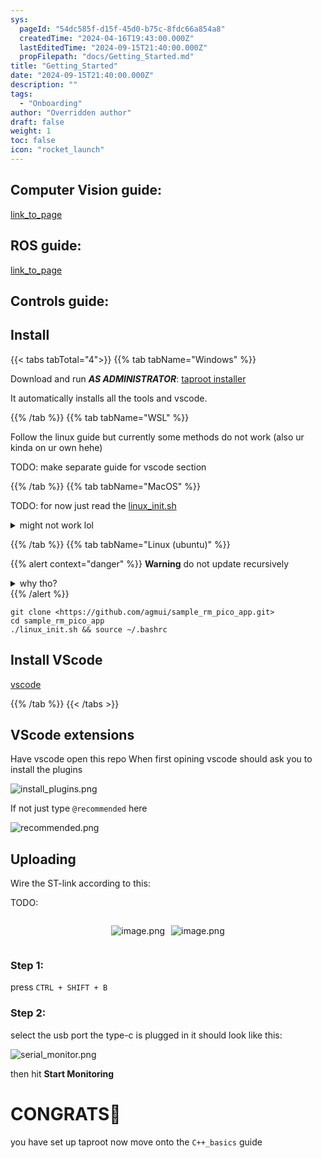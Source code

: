 ```yaml
---
sys:
  pageId: "54dc585f-d15f-45d0-b75c-8fdc66a854a8"
  createdTime: "2024-04-16T19:43:00.000Z"
  lastEditedTime: "2024-09-15T21:40:00.000Z"
  propFilepath: "docs/Getting_Started.md"
title: "Getting_Started"
date: "2024-09-15T21:40:00.000Z"
description: ""
tags:
  - "Onboarding"
author: "Overridden author"
draft: false
weight: 1
toc: false
icon: "rocket_launch"
---
```


## Computer Vision guide:

[link_to_page](86d45bc0-388b-4d26-8848-44f255f73d0e)

## ROS guide:

[link_to_page](3c76c1de-ec8f-46d6-8b0a-294005edc2d5)

## Controls guide:

## Install

{{< tabs tabTotal="4">}}
{{% tab tabName="Windows" %}}

Download and run _**AS ADMINISTRATOR**_: [taproot installer](https://github.com/Thornbots/TeachingFreshies/releases/tag/1.0)

It automatically installs all the tools and vscode.

{{% /tab %}}
{{% tab tabName="WSL" %}}

Follow the linux guide but currently some methods do not work (also ur kinda on ur own hehe)

TODO: make separate guide for vscode section

{{% /tab %}}
{{% tab tabName="MacOS" %}}

TODO: for now just read the [linux_init.sh](https://github.com/agmui/sample_rm_pico_app/blob/main/linux_init.sh)

<details>
<summary>might not work lol</summary>

`brew install libusb pkg-config`

Next install: [vscode](https://code.visualstudio.com/Download)

</details>

{{% /tab %}}
{{% tab tabName="Linux (ubuntu)" %}}

{{% alert context="danger" %}}
**Warning** do not update recursively
<details>
<summary>why tho?</summary>
There are some submodules that may go on for a while (like tinyusb) and I highly
recommend you don't need to get them.
If you want to see what submodules I update just look in `linux_init.sh`
</details>
{{% /alert %}}

```shell
git clone <https://github.com/agmui/sample_rm_pico_app.git>
cd sample_rm_pico_app
./linux_init.sh && source ~/.bashrc
```

## Install VScode

[vscode](https://code.visualstudio.com/Download)

{{% /tab %}}
{{< /tabs >}}

## VScode extensions

Have vscode open this repo
When first opining vscode should ask you to install the plugins

![install_plugins.png](https://prod-files-secure.s3.us-west-2.amazonaws.com/d518164a-d88e-44d1-a4ee-3adb3bd8bce0/89bd30f0-1825-4e77-867b-0a41ce370880/install_plugins.png?X-Amz-Algorithm=AWS4-HMAC-SHA256&X-Amz-Content-Sha256=UNSIGNED-PAYLOAD&X-Amz-Credential=ASIAZI2LB4663NOHA4DO%2F20250416%2Fus-west-2%2Fs3%2Faws4_request&X-Amz-Date=20250416T230744Z&X-Amz-Expires=3600&X-Amz-Security-Token=IQoJb3JpZ2luX2VjEMf%2F%2F%2F%2F%2F%2F%2F%2F%2F%2FwEaCXVzLXdlc3QtMiJHMEUCIAciK%2FzZXra8gzG1fUaMcnKERHL7wBXMLvgHqc6mCvtlAiEA%2BgngSW8FVKwji2AfHHu7HQdcYQJRxt%2FKJN2AgHKQgdYq%2FwMIUBAAGgw2Mzc0MjMxODM4MDUiDMtPsJBGFITaE9kU7yrcA%2FckS8EcUzKvP9kS2pVD%2FOGtoTXQY79o8TOGwN3y4zD2nHMYXsIh8MSmKJL24a%2BqOMvHiKoA0ilvqpwbqcg6NhBrtNx1C4alfOAziRN6t7Hm48nogB6y1KV5Jv4imwv6W6rS1q%2Fpsdu3Dgtnl5NdQGZ94gZKLCIHlY47N8AfA2gIaZaujRG6txgE7KaZcututfd33QvO3S%2BJ2jSSzibYDts8u%2FoBW8DVsnR4HUOniI9TlQB6UGT7Y04V4mLhjxB85rhyPOURgtYhlQM5f9lZpNpssGNDfVDoCsYTGo%2BYtDFe%2BhgMWaGyO24BSbsnWGgwzjhZj2l6UtyLFo4Ic5%2FUpBy6lxv7PU7kEFKjyrpzZtLc5Vlxmm%2BCQhn1A7q7oswP5SKD3YvFCt8HEcRCIzLPuo4EWbUtWpbuQI8LaKJYk8rcoQGZaeYCRPnVgzqCxoxdWen3RN%2BGofrZVgi%2FHSBNN%2FjmmDQzU5np%2Bv06CH12iFiIXzjba6DCdEn1CSZB8tfhuAqDvuFabaMfTYb6UCTI14kBXArQ3Y3q6kv6VpT91sMsgN2TYzGzn09YHReSer%2Ffy938FkR6Nn%2BWP6VJsVRU9gt5B%2FGmgxjlElxkTzelZVqZiPRblD%2FZfJjcjq4WMPPfgMAGOqUBNyUYPrNwwJN1Vp7eS42IipUh0o8O5xgk%2F0PFMIXULmky0VAhdjR0CI4XmzN%2BD1rueUoje0U1vSjRA6my%2BYnMStIcKFURpekGHO7H3JIMGRskUax1TKrtMqkrfj7Cer5YBr1RofeU0%2BAHJOwbpa3jMn5xKBxaBEAcL%2FUyLpV5v8Kq%2BuxnoyAIUhfFLX%2Bq1Ue9cPpIBOw2tsyo3Q0G8NF9s27%2BZw8q&X-Amz-Signature=1270d7d1d67eedb1daa295772168871e66f36d34663a803ad67e390a4d92f994&X-Amz-SignedHeaders=host&x-id=GetObject)

If not just type `@recommended` here  

![recommended.png](https://prod-files-secure.s3.us-west-2.amazonaws.com/d518164a-d88e-44d1-a4ee-3adb3bd8bce0/61e661e9-5d85-4dfc-be0d-8d2097a5e793/recommended.png?X-Amz-Algorithm=AWS4-HMAC-SHA256&X-Amz-Content-Sha256=UNSIGNED-PAYLOAD&X-Amz-Credential=ASIAZI2LB4663NOHA4DO%2F20250416%2Fus-west-2%2Fs3%2Faws4_request&X-Amz-Date=20250416T230744Z&X-Amz-Expires=3600&X-Amz-Security-Token=IQoJb3JpZ2luX2VjEMf%2F%2F%2F%2F%2F%2F%2F%2F%2F%2FwEaCXVzLXdlc3QtMiJHMEUCIAciK%2FzZXra8gzG1fUaMcnKERHL7wBXMLvgHqc6mCvtlAiEA%2BgngSW8FVKwji2AfHHu7HQdcYQJRxt%2FKJN2AgHKQgdYq%2FwMIUBAAGgw2Mzc0MjMxODM4MDUiDMtPsJBGFITaE9kU7yrcA%2FckS8EcUzKvP9kS2pVD%2FOGtoTXQY79o8TOGwN3y4zD2nHMYXsIh8MSmKJL24a%2BqOMvHiKoA0ilvqpwbqcg6NhBrtNx1C4alfOAziRN6t7Hm48nogB6y1KV5Jv4imwv6W6rS1q%2Fpsdu3Dgtnl5NdQGZ94gZKLCIHlY47N8AfA2gIaZaujRG6txgE7KaZcututfd33QvO3S%2BJ2jSSzibYDts8u%2FoBW8DVsnR4HUOniI9TlQB6UGT7Y04V4mLhjxB85rhyPOURgtYhlQM5f9lZpNpssGNDfVDoCsYTGo%2BYtDFe%2BhgMWaGyO24BSbsnWGgwzjhZj2l6UtyLFo4Ic5%2FUpBy6lxv7PU7kEFKjyrpzZtLc5Vlxmm%2BCQhn1A7q7oswP5SKD3YvFCt8HEcRCIzLPuo4EWbUtWpbuQI8LaKJYk8rcoQGZaeYCRPnVgzqCxoxdWen3RN%2BGofrZVgi%2FHSBNN%2FjmmDQzU5np%2Bv06CH12iFiIXzjba6DCdEn1CSZB8tfhuAqDvuFabaMfTYb6UCTI14kBXArQ3Y3q6kv6VpT91sMsgN2TYzGzn09YHReSer%2Ffy938FkR6Nn%2BWP6VJsVRU9gt5B%2FGmgxjlElxkTzelZVqZiPRblD%2FZfJjcjq4WMPPfgMAGOqUBNyUYPrNwwJN1Vp7eS42IipUh0o8O5xgk%2F0PFMIXULmky0VAhdjR0CI4XmzN%2BD1rueUoje0U1vSjRA6my%2BYnMStIcKFURpekGHO7H3JIMGRskUax1TKrtMqkrfj7Cer5YBr1RofeU0%2BAHJOwbpa3jMn5xKBxaBEAcL%2FUyLpV5v8Kq%2BuxnoyAIUhfFLX%2Bq1Ue9cPpIBOw2tsyo3Q0G8NF9s27%2BZw8q&X-Amz-Signature=1004cb9d813f6abba9b7060b298106f9212c0287433eed923d16abe87d5567ca&X-Amz-SignedHeaders=host&x-id=GetObject)

## Uploading

Wire the ST-link according to this:

TODO:

<div style="display: flex;flex-direction: row; column-gap:10px; max-width: 630px;justify-content: center;">
<div>

![image.png](https://prod-files-secure.s3.us-west-2.amazonaws.com/d518164a-d88e-44d1-a4ee-3adb3bd8bce0/210ecb78-1116-4d7b-b9b7-2292f66fa2c2/image.png?X-Amz-Algorithm=AWS4-HMAC-SHA256&X-Amz-Content-Sha256=UNSIGNED-PAYLOAD&X-Amz-Credential=ASIAZI2LB466R2ZXFFFP%2F20250416%2Fus-west-2%2Fs3%2Faws4_request&X-Amz-Date=20250416T230745Z&X-Amz-Expires=3600&X-Amz-Security-Token=IQoJb3JpZ2luX2VjEMf%2F%2F%2F%2F%2F%2F%2F%2F%2F%2FwEaCXVzLXdlc3QtMiJGMEQCIE1pSr2H4kO44QS5D5n2Fwk9Gwcwk%2FOc9MTlOnnDFzaKAiAVTl5H1wHS6DwvKWRElWZuInpKwbW2Miu9v2%2BPCNEfSyr%2FAwhQEAAaDDYzNzQyMzE4MzgwNSIMu%2BwByoSMuf0OyjfOKtwD%2BA9jO16cpXKna%2BYL%2BN%2BR6HYki5UV10x7ylU8M3a5ws%2FzpQZiEqu7Kqra1EwKUoqYKc1hFnBtDzaDxEYfZwyWiPxOS90LtV65hNVX8qtMayQchvb8Yku%2BlYqAWi8QfYBC82HpQqeRix23YUIaEys%2F6713U0pqviurhDvuSaHknCapQnoydVcrAqFG3dQmNGkjxGJhA3nOWLXU%2FSjW8Ydx2fUmJFJcBQcG7%2FlnZ8tp75htxlo5zMYx81YqpHAyu2p6tnk2L0h55Qevp6HGt9eHMkWLcYBB3sYZ5TbP7D2xPtfRkd0e6VqGL%2FU4lPFFL%2FmwnY4eY9%2Bu8n%2FRNuFtJwNa52O%2FxPTL3vfnNZjLtCbC4gNjTpCtWtBAphHxc45phpJuMfRq8obGXgVR%2FHovouXTbsv%2FQjOfuVzsQmZBeaXgT%2Flqu8LI5mVuzDLv8IY5XE7e1lubLqnoxnwTFGotGY3C0qtpHYYB3FyjKuoW3W3zneSBpgoykcWkwo%2BVc2Putm0%2Bn5nojtyjcr4rH4WIy352MTdzrIR%2BKEwzZV7ikbxkZhG8cleRdYG8PG9Z2PDpE2Az8If%2BD5XxDy1QF4zKJkygKe6hFrHGIonOwtLXJWOURBiPbaUM8wa8FxWT5S8wzt%2BAwAY6pgHgYYW3FzxuxgsnTSPkNXHB56a7EM%2BxzBrowQlu48bKyBzFm5qT9W7s34OlIh%2FJczAd%2FDxWYo9g%2B2SrH4ISmIAYN6AQiv5KiETY%2F24uCd18ZrDGIPvP2H09C3J5aHW1X8Y5bRV%2BXw7zaDHpZ1hsYd779KfWb6cfEyxO%2FJDhhQdR72MarXGL8Fz166R9QjMdAhkC8P%2BL8Ewj6yMm8yeXEZNwokL%2BpCUq&X-Amz-Signature=776c51079a4102d37330a24c57d05c1fa98d52be8bcb22d2ab4a85d28cab11f1&X-Amz-SignedHeaders=host&x-id=GetObject)

</div>
<div>

![image.png](https://prod-files-secure.s3.us-west-2.amazonaws.com/d518164a-d88e-44d1-a4ee-3adb3bd8bce0/33a0fd0f-8ca6-4a86-8e09-26e95ded1fff/image.png?X-Amz-Algorithm=AWS4-HMAC-SHA256&X-Amz-Content-Sha256=UNSIGNED-PAYLOAD&X-Amz-Credential=ASIAZI2LB4663ZBSZHVT%2F20250416%2Fus-west-2%2Fs3%2Faws4_request&X-Amz-Date=20250416T230747Z&X-Amz-Expires=3600&X-Amz-Security-Token=IQoJb3JpZ2luX2VjEMf%2F%2F%2F%2F%2F%2F%2F%2F%2F%2FwEaCXVzLXdlc3QtMiJGMEQCIHCeKmhEWj3ikR5sXvHWXymj3KTeU4hCFo7cBpEuIoLKAiBkwW01hhz56iMABRs7oBVmzDWXdlHVGVJmfpMpAZuaOCr%2FAwhQEAAaDDYzNzQyMzE4MzgwNSIMOaUi8gd7poepzyoQKtwDsk7tQ8HiiSsz%2Feu0N0c1lCRc7MQKiFlwpzjwKaDA0yoJDuhyknLey2dn5dNTdvIcn%2FxqUxqzjP7dsvOO3VKsn6zU1tQ74V%2BsH94JzPZqp8lfa%2FeMIuiZqJWzAmKg6lGY5DTH%2Fqv12GLk6CicYlwK%2Fe4lh5s2wmmcBP%2Bd1Ovem%2BRAm%2BDEPxNoYqIgGWaxX6ad75iJCI1ZWZ0Seag9iiYW5CqwaOav04zvmM3ijrrILyfvQOLHQBLnxPFsXFBSAUEa8YrTxqlkdsZATvQXxG4LAOYFJKdBlDVGNolN0eeOb2xz05bo%2FQCH0h0UrCT%2BAS8m%2BcnNN9IEFfW9HRDQnyvUDi%2Fr%2F%2BIq6L2iQH98p2exOOIwNkanfIUQbEnA5yBuVLV46f%2FyfRDOcrywB3PRt63GujiXYWPbGW4jmIpMIr0JgiiJfFxIf7tejZgNpa9a7cdiwp1uz4J0pWSm4zs%2FR4uW8bx1C9BkS6n%2FF48nv%2FyRmXZWtonMSRQvoKFWj%2FtS9RqPXnmSid0WF3qXQu0Z9jxW%2F%2BpyGTSt7YJoZaCTnxH5e8VxEtbX8KJ99SVgxBWObAEcnIjErOt7QfdA6dPq1XNuR8AbeXATF48YJjHKdM%2FX7A%2FLZCrGnxDd%2Bodgb3Ew19%2BAwAY6pgFXcYZ3GTLEKe9yfQ4sCAh4t3EK34Ek5yiVgRSzwy8mKdTRFfUqfNkje3EmI8N3NzreJsZ6raSW6wgi%2FHA5nIyIs2zjS7JVyH1ckJxIetukOZTArdNOi%2BstvDgmChe9XhUc6pKkK%2F%2BVfsSQ7V8oZadcgo3Qb7PrropFW4eI2yGESJ0mAUcij03ng6Ew4cGax6CkrqU3dMkiicoYrx6RSRsDmpejymLz&X-Amz-Signature=5c8af452459a09eafbf08fbf814cf8f89f5fd48eda4373d6fca8f201a71b86ba&X-Amz-SignedHeaders=host&x-id=GetObject)

</div>
</div>

### Step 1:

press `CTRL + SHIFT + B`

### Step 2:

select the usb port the type-c is plugged in it should look like this:

![serial_monitor.png](https://prod-files-secure.s3.us-west-2.amazonaws.com/d518164a-d88e-44d1-a4ee-3adb3bd8bce0/f03f4774-05d4-4393-b6a0-d5efb6d315ab/serial_monitor.png?X-Amz-Algorithm=AWS4-HMAC-SHA256&X-Amz-Content-Sha256=UNSIGNED-PAYLOAD&X-Amz-Credential=ASIAZI2LB4663NOHA4DO%2F20250416%2Fus-west-2%2Fs3%2Faws4_request&X-Amz-Date=20250416T230744Z&X-Amz-Expires=3600&X-Amz-Security-Token=IQoJb3JpZ2luX2VjEMf%2F%2F%2F%2F%2F%2F%2F%2F%2F%2FwEaCXVzLXdlc3QtMiJHMEUCIAciK%2FzZXra8gzG1fUaMcnKERHL7wBXMLvgHqc6mCvtlAiEA%2BgngSW8FVKwji2AfHHu7HQdcYQJRxt%2FKJN2AgHKQgdYq%2FwMIUBAAGgw2Mzc0MjMxODM4MDUiDMtPsJBGFITaE9kU7yrcA%2FckS8EcUzKvP9kS2pVD%2FOGtoTXQY79o8TOGwN3y4zD2nHMYXsIh8MSmKJL24a%2BqOMvHiKoA0ilvqpwbqcg6NhBrtNx1C4alfOAziRN6t7Hm48nogB6y1KV5Jv4imwv6W6rS1q%2Fpsdu3Dgtnl5NdQGZ94gZKLCIHlY47N8AfA2gIaZaujRG6txgE7KaZcututfd33QvO3S%2BJ2jSSzibYDts8u%2FoBW8DVsnR4HUOniI9TlQB6UGT7Y04V4mLhjxB85rhyPOURgtYhlQM5f9lZpNpssGNDfVDoCsYTGo%2BYtDFe%2BhgMWaGyO24BSbsnWGgwzjhZj2l6UtyLFo4Ic5%2FUpBy6lxv7PU7kEFKjyrpzZtLc5Vlxmm%2BCQhn1A7q7oswP5SKD3YvFCt8HEcRCIzLPuo4EWbUtWpbuQI8LaKJYk8rcoQGZaeYCRPnVgzqCxoxdWen3RN%2BGofrZVgi%2FHSBNN%2FjmmDQzU5np%2Bv06CH12iFiIXzjba6DCdEn1CSZB8tfhuAqDvuFabaMfTYb6UCTI14kBXArQ3Y3q6kv6VpT91sMsgN2TYzGzn09YHReSer%2Ffy938FkR6Nn%2BWP6VJsVRU9gt5B%2FGmgxjlElxkTzelZVqZiPRblD%2FZfJjcjq4WMPPfgMAGOqUBNyUYPrNwwJN1Vp7eS42IipUh0o8O5xgk%2F0PFMIXULmky0VAhdjR0CI4XmzN%2BD1rueUoje0U1vSjRA6my%2BYnMStIcKFURpekGHO7H3JIMGRskUax1TKrtMqkrfj7Cer5YBr1RofeU0%2BAHJOwbpa3jMn5xKBxaBEAcL%2FUyLpV5v8Kq%2BuxnoyAIUhfFLX%2Bq1Ue9cPpIBOw2tsyo3Q0G8NF9s27%2BZw8q&X-Amz-Signature=af0b548efd4ec5eca844241689ae417f318c70160b061baa6b249f6c0d279d1c&X-Amz-SignedHeaders=host&x-id=GetObject)

then hit **Start Monitoring**

# CONGRATS🎉

you have set up taproot now move onto the `C++_basics` guide

